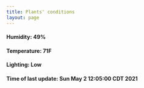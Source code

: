 ```yaml
---
title: Plants' conditions
layout: page
---
```



#### Humidity: 49%
#### Temperature: 71F
#### Lighting: Low
#### Time of last update: Sun May  2 12:05:00 CDT 2021
